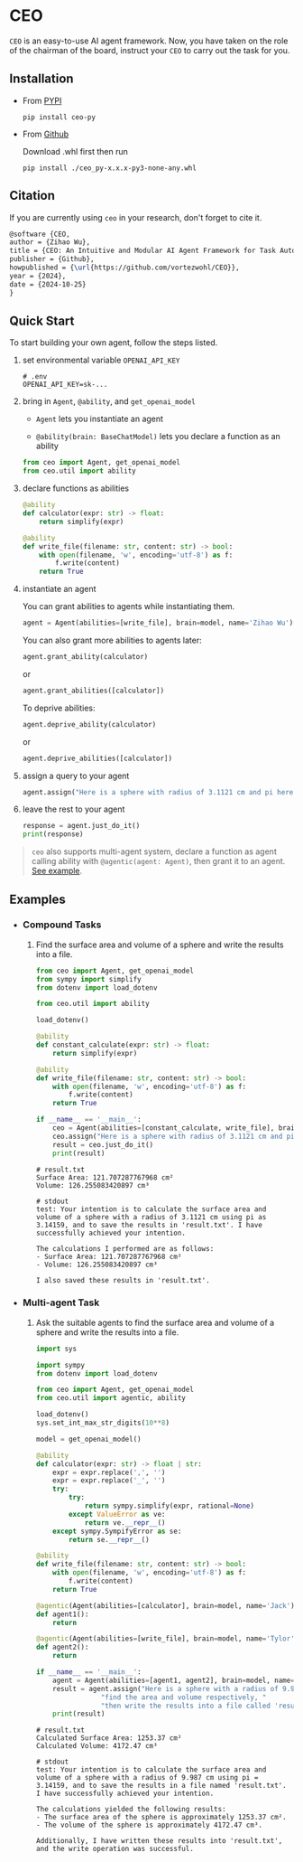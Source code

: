 # CEO

`CEO` is an easy-to-use AI agent framework. Now, you have taken on the role of the chairman of the board, instruct your `CEO` to carry out the task for you.

## Installation

- From [PYPI](https://pypi.org/project/ceo-py/)

    ```shell
    pip install ceo-py
    ```

- From [Github](https://github.com/vortezwohl/CEO/releases)

    Download .whl first then run

    ```shell
    pip install ./ceo_py-x.x.x-py3-none-any.whl
    ```

## Citation

If you are currently using `ceo` in your research, don't forget to cite it.

```latex
@software {CEO,
author = {Zihao Wu},
title = {CEO: An Intuitive and Modular AI Agent Framework for Task Automation},
publisher = {Github},
howpublished = {\url{https://github.com/vortezwohl/CEO}},
year = {2024},
date = {2024-10-25}
}
```

## Quick Start

To start building your own agent, follow the steps listed.

1. set environmental variable `OPENAI_API_KEY`

    ```
    # .env
    OPENAI_API_KEY=sk-...
    ```

2. bring in `Agent`, `@ability`, and `get_openai_model`

    - `Agent` lets you instantiate an agent 
    
    - `@ability(brain: BaseChatModel)` lets you declare a function as an ability

    ```python
    from ceo import Agent, get_openai_model
    from ceo.util import ability
    ```

3. declare functions as abilities

    ```python
    @ability
    def calculator(expr: str) -> float:
        return simplify(expr)

    @ability
    def write_file(filename: str, content: str) -> bool:
        with open(filename, 'w', encoding='utf-8') as f:
            f.write(content)
        return True
    ```

4. instantiate an agent

    You can grant abilities to agents while instantiating them.

    ```python
    agent = Agent(abilities=[write_file], brain=model, name='Zihao Wu')
    ```

    You can also grant more abilities to agents later:

    ```python
    agent.grant_ability(calculator)
    ```

    or

    ```python
    agent.grant_abilities([calculator])
    ```

    To deprive abilities:

    ```python
    agent.deprive_ability(calculator)
    ```

    or

    ```python
    agent.deprive_abilities([calculator])
    ```

5. assign a query to your agent

    ```python
    agent.assign("Here is a sphere with radius of 3.1121 cm and pi here is 3.14159, find the area and volume respectively then write the results into a file called 'result.txt'.")
    ```

6. leave the rest to your agent

    ```python
    response = agent.just_do_it()
    print(response)
    ```

> `ceo` also supports multi-agent system, declare a function as agent calling ability with `@agentic(agent: Agent)`, then grant it to an agent. [See example](#multi-agent-task).



## Examples

- ### Compound Tasks

    1. Find the surface area and volume of a sphere and write the results into a file.

        ```python
        from ceo import Agent, get_openai_model
        from sympy import simplify
        from dotenv import load_dotenv

        from ceo.util import ability

        load_dotenv()

        @ability
        def constant_calculate(expr: str) -> float:
            return simplify(expr)

        @ability
        def write_file(filename: str, content: str) -> bool:
            with open(filename, 'w', encoding='utf-8') as f:
                f.write(content)
            return True

        if __name__ == '__main__':
            ceo = Agent(abilities=[constant_calculate, write_file], brain=get_openai_model(), name='test')
            ceo.assign("Here is a sphere with radius of 3.1121 cm and pi here is 3.14159, find the area and volume respectively then write the results into a file called 'result.txt'.")
            result = ceo.just_do_it()
            print(result)
        ```

        ```
        # result.txt
        Surface Area: 121.707287767968 cm²
        Volume: 126.255083420897 cm³
        ```

        ```
        # stdout
        test: Your intention is to calculate the surface area and volume of a sphere with a radius of 3.1121 cm using pi as 3.14159, and to save the results in 'result.txt'. I have successfully achieved your intention. 

        The calculations I performed are as follows:
        - Surface Area: 121.707287767968 cm²
        - Volume: 126.255083420897 cm³

        I also saved these results in 'result.txt'.
        ```

- ### Multi-agent Task
    
    1. Ask the suitable agents to find the surface area and volume of a sphere and write the results into a file.
  
        ```python
        import sys

        import sympy
        from dotenv import load_dotenv

        from ceo import Agent, get_openai_model
        from ceo.util import agentic, ability

        load_dotenv()
        sys.set_int_max_str_digits(10**8)

        model = get_openai_model()

        @ability
        def calculator(expr: str) -> float | str:
            expr = expr.replace(',', '')
            expr = expr.replace('_', '')
            try:
                try:
                    return sympy.simplify(expr, rational=None)
                except ValueError as ve:
                    return ve.__repr__()
            except sympy.SympifyError as se:
                return se.__repr__()

        @ability
        def write_file(filename: str, content: str) -> bool:
            with open(filename, 'w', encoding='utf-8') as f:
                f.write(content)
            return True

        @agentic(Agent(abilities=[calculator], brain=model, name='Jack'))
        def agent1():
            return

        @agentic(Agent(abilities=[write_file], brain=model, name='Tylor'))
        def agent2():
            return

        if __name__ == '__main__':
            agent = Agent(abilities=[agent1, agent2], brain=model, name='test')
            result = agent.assign("Here is a sphere with a radius of 9.987 cm and pi here is 3.14159, "
                        "find the area and volume respectively, "
                        "then write the results into a file called 'result.txt'.").just_do_it()
            print(result)
        ```

        ```
        # result.txt
        Calculated Surface Area: 1253.37 cm²
        Calculated Volume: 4172.47 cm³
        ```

        ```
        # stdout
        test: Your intention is to calculate the surface area and volume of a sphere with a radius of 9.987 cm using pi = 3.14159, and to save the results in a file named 'result.txt'. I have successfully achieved your intention. 

        The calculations yielded the following results:
        - The surface area of the sphere is approximately 1253.37 cm².
        - The volume of the sphere is approximately 4172.47 cm³.

        Additionally, I have written these results into 'result.txt', and the write operation was successful.
        ```